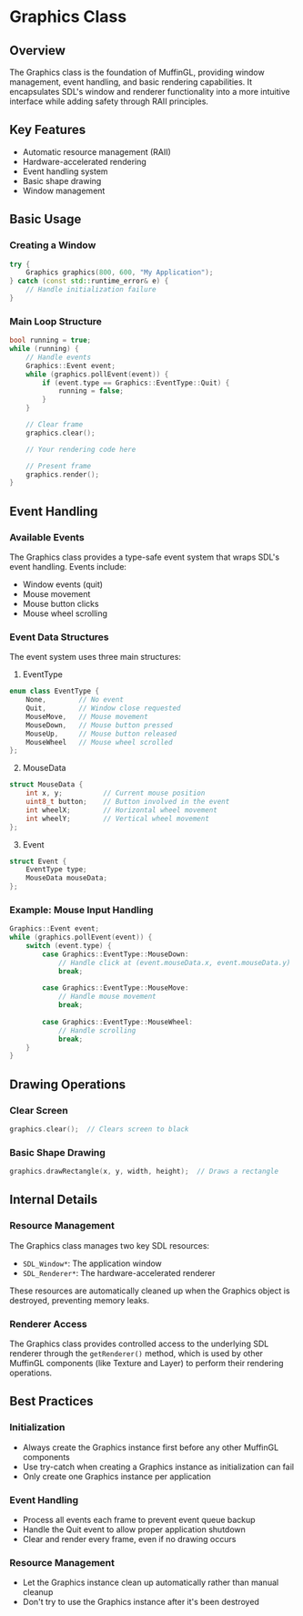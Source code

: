 # Graphics Class

## Overview
The Graphics class is the foundation of MuffinGL, providing window management, event handling, and basic rendering capabilities. It encapsulates SDL's window and renderer functionality into a more intuitive interface while adding safety through RAII principles.

## Key Features
- Automatic resource management (RAII)
- Hardware-accelerated rendering
- Event handling system
- Basic shape drawing
- Window management

## Basic Usage

### Creating a Window
```cpp
try {
    Graphics graphics(800, 600, "My Application");
} catch (const std::runtime_error& e) {
    // Handle initialization failure
}
```

### Main Loop Structure
```cpp
bool running = true;
while (running) {
    // Handle events
    Graphics::Event event;
    while (graphics.pollEvent(event)) {
        if (event.type == Graphics::EventType::Quit) {
            running = false;
        }
    }

    // Clear frame
    graphics.clear();

    // Your rendering code here

    // Present frame
    graphics.render();
}
```

## Event Handling

### Available Events
The Graphics class provides a type-safe event system that wraps SDL's event handling. Events include:
- Window events (quit)
- Mouse movement
- Mouse button clicks
- Mouse wheel scrolling

### Event Data Structures
The event system uses three main structures:

1. EventType
```cpp
enum class EventType {
    None,        // No event
    Quit,        // Window close requested
    MouseMove,   // Mouse movement
    MouseDown,   // Mouse button pressed
    MouseUp,     // Mouse button released
    MouseWheel   // Mouse wheel scrolled
};
```

2. MouseData
```cpp
struct MouseData {
    int x, y;          // Current mouse position
    uint8_t button;    // Button involved in the event
    int wheelX;        // Horizontal wheel movement
    int wheelY;        // Vertical wheel movement
};
```

3. Event
```cpp
struct Event {
    EventType type;
    MouseData mouseData;
};
```

### Example: Mouse Input Handling
```cpp
Graphics::Event event;
while (graphics.pollEvent(event)) {
    switch (event.type) {
        case Graphics::EventType::MouseDown:
            // Handle click at (event.mouseData.x, event.mouseData.y)
            break;
            
        case Graphics::EventType::MouseMove:
            // Handle mouse movement
            break;
            
        case Graphics::EventType::MouseWheel:
            // Handle scrolling
            break;
    }
}
```

## Drawing Operations

### Clear Screen
```cpp
graphics.clear();  // Clears screen to black
```

### Basic Shape Drawing
```cpp
graphics.drawRectangle(x, y, width, height);  // Draws a rectangle
```

## Internal Details

### Resource Management
The Graphics class manages two key SDL resources:
- `SDL_Window*`: The application window
- `SDL_Renderer*`: The hardware-accelerated renderer

These resources are automatically cleaned up when the Graphics object is destroyed, preventing memory leaks.

### Renderer Access
The Graphics class provides controlled access to the underlying SDL renderer through the `getRenderer()` method, which is used by other MuffinGL components (like Texture and Layer) to perform their rendering operations.

## Best Practices

### Initialization
- Always create the Graphics instance first before any other MuffinGL components
- Use try-catch when creating a Graphics instance as initialization can fail
- Only create one Graphics instance per application

### Event Handling
- Process all events each frame to prevent event queue backup
- Handle the Quit event to allow proper application shutdown
- Clear and render every frame, even if no drawing occurs

### Resource Management
- Let the Graphics instance clean up automatically rather than manual cleanup
- Don't try to use the Graphics instance after it's been destroyed